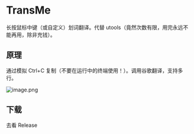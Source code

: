 # TransMe

长按鼠标中键（或自定义）划词翻译。代替 utools（竟然次数有限，用完永远不能再用，除非充钱）。

## 原理

通过模拟 Ctrl+C 复制（不要在运行中的终端使用！）。调用谷歌翻译，支持多行。

![image.png](https://ae03.alicdn.com/kf/He412da82d26e4da3adf49ea1f5eee7b85.png)

## 下载

去看 Release
